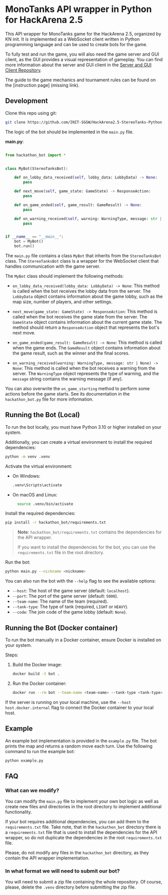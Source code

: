 # MonoTanks API wrapper in Python for HackArena 2.5

This API wrapper for MonoTanks game for the HackArena 2.5, organized by
KN init. It is implemented as a WebSocket client written in Python programming
language and can be used to create bots for the game.

To fully test and run the game, you will also need the game server and GUI
client, as the GUI provides a visual representation of gameplay. You can find
more information about the server and GUI client in the [Server and GUI Client Repository](hhttps://github.com/INIT-SGGW/HackArena2.5-StereoTanks).

The guide to the game mechanics and tournament rules can be found on the [instruction page] (missing link).

## Development

Clone this repo using git:
```sh
git clone https://github.com/INIT-SGGW/HackArena2.5-StereoTanks-Python.git
```

The logic of the bot should be implemented in the `main.py` file.

**main.py**:

```py

from hackathon_bot import *


class MyBot(StereoTanksBot):

    def on_lobby_data_received(self, lobby_data: LobbyData) -> None:
        pass

    def next_move(self, game_state: GameState) -> ResponseAction:
        pass

    def on_game_ended(self, game_result: GameResult) -> None:
        pass

    def on_warning_received(self, warning: WarningType, message: str | None) -> None:
        pass


if __name__ == "__main__":
    bot = MyBot()
    bot.run()

```

The `main.py` file contains a class `MyBot` that inherits from the `StereoTanksBot`
class. The `StereoTanksBot` class is a wrapper for the WebSocket client that
handles communication with the game server.

The `MyBot` class should implement the following methods:

- `on_lobby_data_received(lobby_data: LobbyData) -> None`:
  This method is called when the bot receives the lobby data from the server.
  The `LobbyData` object contains information about the game lobby,
  such as the map size, number of players, and other settings.

- `next_move(game_state: GameState) -> ResponseAction`:
  This method is called when the bot receives the game state from the server.
  The `GameState` object contains information about the current game state.
  The method should return a `ResponseAction` object that represents the bot's next move.

- `on_game_ended(game_result: GameResult) -> None`: 
  This method is called when the game ends.
  The `GameResult` object contains information about the game
  result, such as the winner and the final scores.

- `on_warning_received(warning: WarningType, message: str | None) -> None`:
  This method is called when the bot receives a warning from the server. The
  `WarningType` object represents the type of warning, and the `message` string
  contains the warning message (if any).

You can also overwrite the `on_game_starting` method to perform some actions
before the game starts. See its documentation in the `hackathon_bot.py`
file for more information.

## Running the Bot (Local)

To run the bot locally, you must have Python 3.10 or higher installed on your
system.

Additionally, you can create a virtual environment to install the required
dependencies:

```sh
python -m venv .venv
```

Activate the virtual environment:

- On Windows:
  ```sh
  .venv\Scripts\activate
  ```
- On macOS and Linux:
  ```sh
    source .venv/bin/activate
  ```

Install the required dependencies:

```sh
pip install -r hackathon_bot/requirements.txt
```

>**Note**: `hackathon_bot/requirements.txt` contains the dependencies for the API wrapper.
>
>If you want to install the dependencies for the bot, you can use the `requirements.txt` file in the root directory.

Run the bot:

```sh
python main.py --nickname <nickname>
```

You can also run the bot with the `--help` flag to see the available options:
- `--host`: The host of the game server (default: `localhost`).
- `--port`: The port of the game server (default: `5000`).
- `--team-name`: The name of the team (required).
- `--tank-type`: The type of tank (required, `LIGHT` or `HEAVY`).
- `--code`: The join code of the game lobby (default: `None`).

## Running the Bot (Docker container)

To run the bot manually in a Docker container, ensure Docker is installed on
your system.

Steps:

1. Build the Docker image:
   ```sh
   docker build -t bot .
   ```
2. Run the Docker container:
   ```sh
   docker run --rm bot --team-name <team-name> --tank-type <tank-type>
   ```

If the server is running on your local machine, use the
`--host host.docker.internal` flag to connect the Docker container to your local
host.

## Example

An example bot implementation is provided in the `example.py` file.
The bot prints the map and returns a random move each turn.
Use the following command to run the example bot:

```sh
python example.py
```

## FAQ

### What can we modify?

You can modify the `main.py` file to implement your own bot logic
as well as create new files and directories in the root directory
to implement additional functionality.

If your bot requires additional dependencies, you can add them to the
`requirements.txt` file. Take note, that in the `hackathon_bot` directory
there is a `requirements.txt` file that is used to install the dependencies
for the API wrapper, so do not duplicate the dependencies in the root
`requirements.txt` file.

Please, do not modify any files in the `hackathon_bot` directory, as they
contain the API wrapper implementation.

### In what format we will need to submit our bot?

You will need to submit a zip file containing the whole repository. Of course,
please, delete the `.venv` directory before submitting the zip file.
